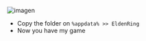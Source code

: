 ![imagen](https://user-images.githubusercontent.com/87705461/222914922-cb3b154b-1302-4675-b747-5e4af271156b.png)

- Copy the folder on `%appdata% >> EldenRing`
- Now you have my game
